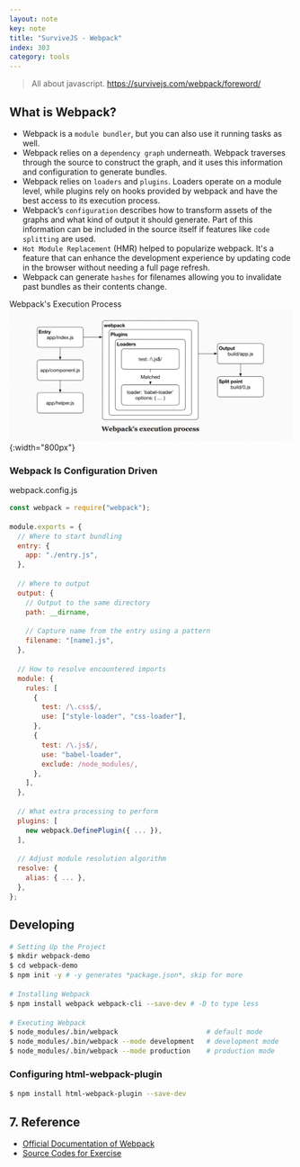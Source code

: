 ```yaml
---
layout: note
key: note
title: "SurviveJS - Webpack"
index: 303
category: tools
---
```


> All about javascript.
https://survivejs.com/webpack/foreword/

## What is Webpack?
* Webpack is a `module bundler`, but you can also use it running tasks as well.
* Webpack relies on a `dependency graph` underneath. Webpack traverses through the source to construct the graph, and it uses this information and configuration to generate bundles.
* Webpack relies on `loaders` and `plugins`. Loaders operate on a module level, while plugins rely on hooks provided by webpack and have the best access to its execution process.
* Webpack’s `configuration` describes how to transform assets of the graphs and what kind of output it should generate. Part of this information can be included in the source itself if features like `code splitting` are used.
* `Hot Module Replacement` (HMR) helped to popularize webpack. It's a feature that can enhance the development experience by updating code in the browser without needing a full page refresh.
* Webpack can generate `hashes` for filenames allowing you to invalidate past bundles as their contents change.

Webpack's Execution Process
![image](/public/notes/webpack/executionprocess.png){:width="800px"}  

### Webpack Is Configuration Driven
webpack.config.js
```javascript
const webpack = require("webpack");

module.exports = {
  // Where to start bundling
  entry: {
    app: "./entry.js",
  },

  // Where to output
  output: {
    // Output to the same directory
    path: __dirname,

    // Capture name from the entry using a pattern
    filename: "[name].js",
  },

  // How to resolve encountered imports
  module: {
    rules: [
      {
        test: /\.css$/,
        use: ["style-loader", "css-loader"],
      },
      {
        test: /\.js$/,
        use: "babel-loader",
        exclude: /node_modules/,
      },
    ],
  },

  // What extra processing to perform
  plugins: [
    new webpack.DefinePlugin({ ... }),
  ],

  // Adjust module resolution algorithm
  resolve: {
    alias: { ... },
  },
};
```
## Developing
```sh
# Setting Up the Project
$ mkdir webpack-demo
$ cd webpack-demo
$ npm init -y # -y generates *package.json*, skip for more

# Installing Webpack
$ npm install webpack webpack-cli --save-dev # -D to type less

# Executing Webpack
$ node_modules/.bin/webpack                      # default mode
$ node_modules/.bin/webpack --mode development   # development mode
$ node_modules/.bin/webpack --mode production    # production mode
```
### Configuring html-webpack-plugin
```sh
$ npm install html-webpack-plugin --save-dev
```

## 7. Reference
* [Official Documentation of Webpack](https://webpack.js.org/concepts/)
* [Source Codes for Exercise](https://github.com/jojozhuang/Note/tree/master/WebpackDemo)
